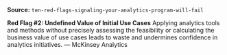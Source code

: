 **Source:** `ten-red-flags-signaling-your-analytics-program-will-fail`

**Red Flag #2: Undefined Value of Initial Use Cases**
Applying analytics tools and methods without precisely assessing the feasibility or calculating the business value of use cases leads to waste and undermines confidence in analytics initiatives. — McKinsey Analytics
